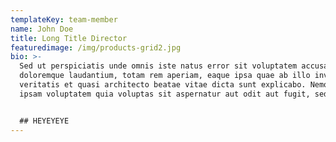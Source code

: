 ```yaml
---
templateKey: team-member
name: John Doe
title: Long Title Director
featuredimage: /img/products-grid2.jpg
bio: >-
  Sed ut perspiciatis unde omnis iste natus error sit voluptatem accusantium
  doloremque laudantium, totam rem aperiam, eaque ipsa quae ab illo inventore
  veritatis et quasi architecto beatae vitae dicta sunt explicabo. Nemo enim
  ipsam voluptatem quia voluptas sit aspernatur aut odit aut fugit, sed quia…


  ## HEYEYEYE
---
```



